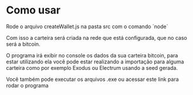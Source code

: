 # Como usar
<p>Rode o arquivo createWallet.js na pasta src com o comando `node`</p>
<p>Com isso a carteira será criada na rede que está configurada, que no caso será a bitcoin.</p>
<p>O programa irá exibir no console os dados da sua carteira bitcoin, para estar utilizando ela você pode estar realizando a importação para alguma carteira como por exemplo Exodus ou Electrum usando a seed gerada.</p>
<p>Você também pode executar os arquivos .exe ou acessar este link para rodar o programa</p>